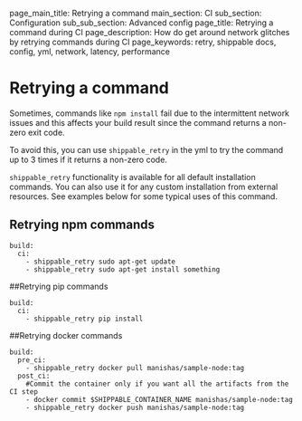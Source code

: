 page_main_title: Retrying a command
main_section: CI
sub_section: Configuration
sub_sub_section: Advanced config
page_title: Retrying a command during CI
page_description: How do get around network glitches by retrying commands during CI
page_keywords: retry, shippable docs, config, yml, network, latency, performance


# Retrying a command

Sometimes, commands like `npm install` fail due to the intermittent network issues and this affects your build result since the command returns a non-zero exit code.

To avoid this, you can use `shippable_retry` in the yml to try the command up to 3 times if it returns a non-zero code.

`shippable_retry` functionality is available for all default installation commands. You can
also use it for any custom installation from external resources. See examples below for some typical uses of this command.


## Retrying npm commands

```
build:
  ci:
    - shippable_retry sudo apt-get update
    - shippable_retry sudo apt-get install something
```

##Retrying pip commands

```
build:
  ci:
    - shippable_retry pip install
```

##Retrying docker commands

```
build:
  pre_ci:
    - shippable_retry docker pull manishas/sample-node:tag
  post_ci:
    #Commit the container only if you want all the artifacts from the CI step
    - docker commit $SHIPPABLE_CONTAINER_NAME manishas/sample-node:tag
    - shippable_retry docker push manishas/sample-node:tag
```
